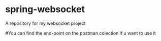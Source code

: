 # spring-websocket
A repository for my websocket project

#You can find the end-point on the postman colection if u want to use it
